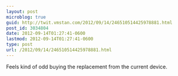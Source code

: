 ```yaml
---
layout: post
microblog: true
guid: http://twit.vmstan.com/2012/09/14/246510514425978881.html
post_id: 3034804
date: 2012-09-14T01:27:41-0600
lastmod: 2012-09-14T01:27:41-0600
type: post
url: /2012/09/14/246510514425978881.html
---
```

Feels kind of odd buying the replacement from the current device.
